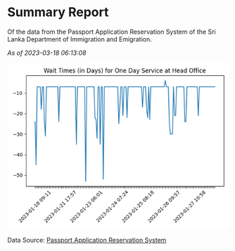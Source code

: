 # Summary Report

Of the data from the Passport Application Reservation System of the Sri Lanka Department of Immigration and Emigration.

*As of 2023-03-18 06:13:08*

![Wait Time Chart](summary.wait_time_chart.png)

Data Source: [Passport Application Reservation System](https://eservices.immigration.gov.lk:8443/appointment/pages/reservationApplication.xhtml)
